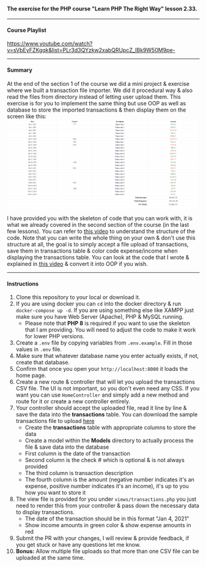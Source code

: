 #### The exercise for the PHP course "Learn PHP The Right Way" lesson 2.33.

---

#### Course Playlist

https://www.youtube.com/watch?v=sVbEyFZKgqk&list=PLr3d3QYzkw2xabQRUpcZ_IBk9W50M9pe-

---

#### Summary

At the end of the section 1 of the course we did a mini project & exercise where we built a
transaction file importer. We did it procedural way & also read the files from directory instead of
letting user upload them. This exercise is for you to implement the same thing but use OOP as well
as database to store the imported transactions & then display them on the screen like this:
![Sample Output](result.png)

I have provided you with the skeleton of code that you can work with, it is what we already covered
in the second section of the course (in the last few lessons). You can refer to
[this video](https://youtu.be/iCKzIIE4w5E) to understand the structure of the code. Note that you
can write the whole thing on your own & don't use this structure at all, the goal is to simply
accept a file upload of transactions, save them in transactions table & color code expense/income
when displaying the transactions table. You can look at the code that I wrote & explained in
[this video](https://youtu.be/MOsolLaVnsI) & convert it into OOP if you wish.

---

#### Instructions

1. Clone this repository to your local or download it.
2. If you are using docker you can `cd` into the docker directory & run `docker-compose up -d`. If
   you are using something else like XAMPP just make sure you have Web Server (Apache), PHP & MySQL
   running.
   - Please note that **PHP 8** is required if you want to use the skeleton that I am providing. You
     will need to adjust the code to make it work for lower PHP versions.
3. Create a `.env` file by copying variables from `.env.example`. Fill in those values in `.env`
   file.
4. Make sure that whatever database name you enter actually exists, if not, create that database.
5. Confirm that once you open your `http://localhost:8000` it loads the home page.
6. Create a new route & controller that will let you upload the transactions CSV file. The UI is not
   important, so you don't even need any CSS. If you want you can use `HomeController` and simply
   add a new method and route for it or create a new controller entirely.
7. Your controller should accept the uploaded file, read it line by line & save the data into the
   **transactions** table. You can download the sample transactions file to upload
   [here](./transactions_sample.csv)
   - Create the **transactions** table with appropriate columns to store the data
   - Create a model within the **Models** directory to actually process the file & save data into
     the database
   - First column is the date of the transaction
   - Second column is the check # which is optional & is not always provided
   - The third column is transaction description
   - The fourth column is the amount (negative number indicates it's an expense, positive number
     indicates it's an income), it's up to you how you want to store it
8. The view file is provided for you under `views/transactions.php` you just need to render this
   from your controller & pass down the necessary data to display transactions.
   - The date of the transaction should be in this format "Jan 4, 2021"
   - Show income amounts in green color & show expense amounts in red
9. Submit the PR with your changes, I will review & provide feedback, if you get stuck or have any
   questions let me know.
10. **Bonus:** Allow multiple file uploads so that more than one CSV file can be uploaded at the
    same time.
